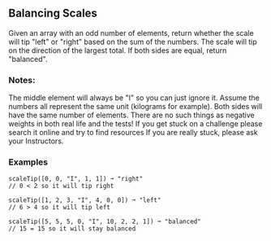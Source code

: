 ## Balancing Scales
 
Given an array with an odd number of elements, return whether the scale will tip "left" or "right" based on the sum of the numbers. The scale will tip on the direction of the largest total. If both sides are equal, return "balanced".


### Notes:

The middle element will always be "I" so you can just ignore it.
Assume the numbers all represent the same unit (kilograms for example).
Both sides will have the same number of elements.
There are no such things as negative weights in both real life and the tests!
If you get stuck on a challenge please search it online and try to find resources
If you are really stuck, please ask your Instructors.


### Examples

    scaleTip([0, 0, "I", 1, 1]) ➞ "right"
    // 0 < 2 so it will tip right

    scaleTip([1, 2, 3, "I", 4, 0, 0]) ➞ "left"
    // 6 > 4 so it will tip left

    scaleTip([5, 5, 5, 0, "I", 10, 2, 2, 1]) ➞ "balanced"
    // 15 = 15 so it will stay balanced